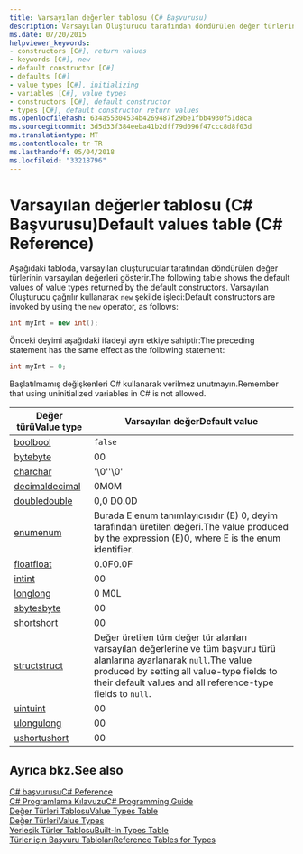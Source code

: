 ```yaml
---
title: Varsayılan değerler tablosu (C# Başvurusu)
description: Varsayılan Oluşturucu tarafından döndürülen değer türlerinin varsayılan değerleri ne olduğunu öğrenin.
ms.date: 07/20/2015
helpviewer_keywords:
- constructors [C#], return values
- keywords [C#], new
- default constructor [C#]
- defaults [C#]
- value types [C#], initializing
- variables [C#], value types
- constructors [C#], default constructor
- types [C#], default constructor return values
ms.openlocfilehash: 634a55304534b4269487f29be1fbb4930f51d8ca
ms.sourcegitcommit: 3d5d33f384eeba41b2dff79d096f47ccc8d8f03d
ms.translationtype: MT
ms.contentlocale: tr-TR
ms.lasthandoff: 05/04/2018
ms.locfileid: "33218796"
---
```

# <a name="default-values-table-c-reference"></a><span data-ttu-id="f1c52-103">Varsayılan değerler tablosu (C# Başvurusu)</span><span class="sxs-lookup"><span data-stu-id="f1c52-103">Default values table (C# Reference)</span></span>

<span data-ttu-id="f1c52-104">Aşağıdaki tabloda, varsayılan oluşturucular tarafından döndürülen değer türlerinin varsayılan değerleri gösterir.</span><span class="sxs-lookup"><span data-stu-id="f1c52-104">The following table shows the default values of value types returned by the default constructors.</span></span> <span data-ttu-id="f1c52-105">Varsayılan Oluşturucu çağrılır kullanarak `new` şekilde işleci:</span><span class="sxs-lookup"><span data-stu-id="f1c52-105">Default constructors are invoked by using the `new` operator, as follows:</span></span>

```csharp
int myInt = new int();
```

<span data-ttu-id="f1c52-106">Önceki deyimi aşağıdaki ifadeyi aynı etkiye sahiptir:</span><span class="sxs-lookup"><span data-stu-id="f1c52-106">The preceding statement has the same effect as the following statement:</span></span>

```csharp
int myInt = 0;
```

<span data-ttu-id="f1c52-107">Başlatılmamış değişkenleri C# kullanarak verilmez unutmayın.</span><span class="sxs-lookup"><span data-stu-id="f1c52-107">Remember that using uninitialized variables in C# is not allowed.</span></span>

|<span data-ttu-id="f1c52-108">Değer türü</span><span class="sxs-lookup"><span data-stu-id="f1c52-108">Value type</span></span>|<span data-ttu-id="f1c52-109">Varsayılan değer</span><span class="sxs-lookup"><span data-stu-id="f1c52-109">Default value</span></span>|
|----------------|-------------------|
|[<span data-ttu-id="f1c52-110">bool</span><span class="sxs-lookup"><span data-stu-id="f1c52-110">bool</span></span>](bool.md)|`false`|
|[<span data-ttu-id="f1c52-111">byte</span><span class="sxs-lookup"><span data-stu-id="f1c52-111">byte</span></span>](byte.md)|<span data-ttu-id="f1c52-112">0</span><span class="sxs-lookup"><span data-stu-id="f1c52-112">0</span></span>|
|[<span data-ttu-id="f1c52-113">char</span><span class="sxs-lookup"><span data-stu-id="f1c52-113">char</span></span>](char.md)|<span data-ttu-id="f1c52-114">'\0'</span><span class="sxs-lookup"><span data-stu-id="f1c52-114">'\0'</span></span>|
|[<span data-ttu-id="f1c52-115">decimal</span><span class="sxs-lookup"><span data-stu-id="f1c52-115">decimal</span></span>](decimal.md)|<span data-ttu-id="f1c52-116">0M</span><span class="sxs-lookup"><span data-stu-id="f1c52-116">0M</span></span>|
|[<span data-ttu-id="f1c52-117">double</span><span class="sxs-lookup"><span data-stu-id="f1c52-117">double</span></span>](double.md)|<span data-ttu-id="f1c52-118">0,0 D</span><span class="sxs-lookup"><span data-stu-id="f1c52-118">0.0D</span></span>|
|[<span data-ttu-id="f1c52-119">enum</span><span class="sxs-lookup"><span data-stu-id="f1c52-119">enum</span></span>](enum.md)|<span data-ttu-id="f1c52-120">Burada E enum tanımlayıcısıdır (E) 0, deyim tarafından üretilen değeri.</span><span class="sxs-lookup"><span data-stu-id="f1c52-120">The value produced by the expression (E)0, where E is the enum identifier.</span></span>|
|[<span data-ttu-id="f1c52-121">float</span><span class="sxs-lookup"><span data-stu-id="f1c52-121">float</span></span>](float.md)|<span data-ttu-id="f1c52-122">0.0F</span><span class="sxs-lookup"><span data-stu-id="f1c52-122">0.0F</span></span>|
|[<span data-ttu-id="f1c52-123">int</span><span class="sxs-lookup"><span data-stu-id="f1c52-123">int</span></span>](int.md)|<span data-ttu-id="f1c52-124">0</span><span class="sxs-lookup"><span data-stu-id="f1c52-124">0</span></span>|
|[<span data-ttu-id="f1c52-125">long</span><span class="sxs-lookup"><span data-stu-id="f1c52-125">long</span></span>](long.md)|<span data-ttu-id="f1c52-126">0 M</span><span class="sxs-lookup"><span data-stu-id="f1c52-126">0L</span></span>|
|[<span data-ttu-id="f1c52-127">sbyte</span><span class="sxs-lookup"><span data-stu-id="f1c52-127">sbyte</span></span>](sbyte.md)|<span data-ttu-id="f1c52-128">0</span><span class="sxs-lookup"><span data-stu-id="f1c52-128">0</span></span>|
|[<span data-ttu-id="f1c52-129">short</span><span class="sxs-lookup"><span data-stu-id="f1c52-129">short</span></span>](short.md)|<span data-ttu-id="f1c52-130">0</span><span class="sxs-lookup"><span data-stu-id="f1c52-130">0</span></span>|
|[<span data-ttu-id="f1c52-131">struct</span><span class="sxs-lookup"><span data-stu-id="f1c52-131">struct</span></span>](struct.md)|<span data-ttu-id="f1c52-132">Değer üretilen tüm değer tür alanları varsayılan değerlerine ve tüm başvuru türü alanlarına ayarlanarak `null`.</span><span class="sxs-lookup"><span data-stu-id="f1c52-132">The value produced by setting all value-type fields to their default values and all reference-type fields to `null`.</span></span>|
|[<span data-ttu-id="f1c52-133">uint</span><span class="sxs-lookup"><span data-stu-id="f1c52-133">uint</span></span>](uint.md)|<span data-ttu-id="f1c52-134">0</span><span class="sxs-lookup"><span data-stu-id="f1c52-134">0</span></span>|
|[<span data-ttu-id="f1c52-135">ulong</span><span class="sxs-lookup"><span data-stu-id="f1c52-135">ulong</span></span>](ulong.md)|<span data-ttu-id="f1c52-136">0</span><span class="sxs-lookup"><span data-stu-id="f1c52-136">0</span></span>|
|[<span data-ttu-id="f1c52-137">ushort</span><span class="sxs-lookup"><span data-stu-id="f1c52-137">ushort</span></span>](ushort.md)|<span data-ttu-id="f1c52-138">0</span><span class="sxs-lookup"><span data-stu-id="f1c52-138">0</span></span>|

## <a name="see-also"></a><span data-ttu-id="f1c52-139">Ayrıca bkz.</span><span class="sxs-lookup"><span data-stu-id="f1c52-139">See also</span></span>
 [<span data-ttu-id="f1c52-140">C# başvurusu</span><span class="sxs-lookup"><span data-stu-id="f1c52-140">C# Reference</span></span>](../index.md)  
 [<span data-ttu-id="f1c52-141">C# Programlama Kılavuzu</span><span class="sxs-lookup"><span data-stu-id="f1c52-141">C# Programming Guide</span></span>](../../programming-guide/index.md)  
 [<span data-ttu-id="f1c52-142">Değer Türleri Tablosu</span><span class="sxs-lookup"><span data-stu-id="f1c52-142">Value Types Table</span></span>](value-types-table.md)  
 [<span data-ttu-id="f1c52-143">Değer Türleri</span><span class="sxs-lookup"><span data-stu-id="f1c52-143">Value Types</span></span>](value-types.md)  
 [<span data-ttu-id="f1c52-144">Yerleşik Türler Tablosu</span><span class="sxs-lookup"><span data-stu-id="f1c52-144">Built-In Types Table</span></span>](built-in-types-table.md)  
 [<span data-ttu-id="f1c52-145">Türler için Başvuru Tabloları</span><span class="sxs-lookup"><span data-stu-id="f1c52-145">Reference Tables for Types</span></span>](reference-tables-for-types.md)
